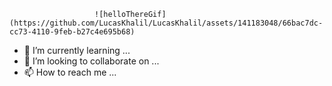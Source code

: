                        ![helloThereGif](https://github.com/LucasKhalil/LucasKhalil/assets/141183048/66bac7dc-cc73-4110-9feb-b27c4e695b68)

- 🌱 I’m currently learning ...
- 💞️ I’m looking to collaborate on ...
- 📫 How to reach me ...

<!---
LucasKhalil/LucasKhalil is a ✨ special ✨ repository because its `README.md` (this file) appears on your GitHub profile.
You can click the Preview link to take a look at your changes.
--->
